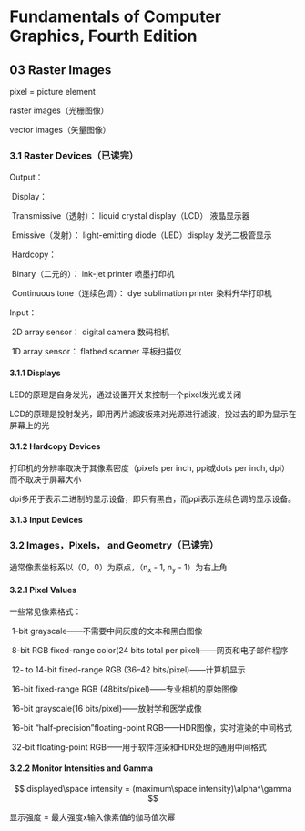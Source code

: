 # Fundamentals of Computer Graphics, Fourth Edition

## 03	Raster Images

pixel = picture element

raster images（光栅图像）

vector images（矢量图像）

### 3.1	Raster Devices（已读完）

Output：

​	Display：

​			Transmissive（透射）： liquid crystal display（LCD）	液晶显示器

​			Emissive（发射）： light-emitting diode（LED）display	发光二极管显示

​	Hardcopy：

​			Binary（二元的）： ink-jet printer	喷墨打印机

​			Continuous tone（连续色调）： dye sublimation printer	染料升华打印机

Input：

​	2D array sensor： digital camera	数码相机

​	1D array sensor： flatbed scanner	平板扫描仪

#### 3.1.1	Displays

LED的原理是自身发光，通过设置开关来控制一个pixel发光或关闭

LCD的原理是投射发光，即用两片滤波板来对光源进行滤波，投过去的即为显示在屏幕上的光

#### 3.1.2	Hardcopy Devices

打印机的分辨率取决于其像素密度（pixels per inch, ppi或dots per inch, dpi）而不取决于屏幕大小

dpi多用于表示二进制的显示设备，即只有黑白，而ppi表示连续色调的显示设备。

#### 3.1.3	Input Devices

### 3.2	Images，Pixels， and Geometry（已读完）

通常像素坐标系以（0，0）为原点，（n<sub>x</sub> - 1, n<sub>y</sub> - 1）为右上角

#### 3.2.1	Pixel Values

一些常见像素格式：

​	1-bit grayscale——不需要中间灰度的文本和黑白图像

​	8-bit RGB fixed-range color(24 bits total per pixel)——网页和电子邮件程序

​	12- to 14-bit fixed-range RGB (36–42 bits/pixel)——计算机显示

​	16-bit fixed-range RGB (48bits/pixel)——专业相机的原始图像

​	16-bit grayscale(16 bits/pixel)——放射学和医学成像

​	16-bit “half-precision”floating-point RGB——HDR图像，实时渲染的中间格式

​	32-bit floating-point RGB——用于软件渲染和HDR处理的通用中间格式

#### 3.2.2	Monitor Intensities and Gamma

$$
displayed\space intensity = (maximum\space intensity)\alpha^\gamma
$$

显示强度 = 最大强度x输入像素值的伽马值次幂